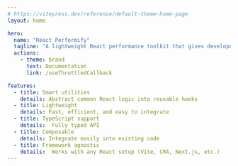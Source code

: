 ```yaml
---
# https://vitepress.dev/reference/default-theme-home-page
layout: home

hero:
  name: "React Performify"
  tagline: "A lightweight React performance toolkit that gives developers easy-to-use hooks and utilities to measure, optimize, and visualize component performance. Its goal is to make performance management as easy as state management — all using clean, composable hooks."
  actions:
    - theme: brand
      text: Documentation
      link: /useThrottledCallback

features:
  - title: Smart utilities
    details: Abstract common React logic into reusable hooks
  - title: Lightweight
    details: Fast, efficient, and easy to integrate
  - title: TypeScript support 
    details:  Fully typed API
  - title: Composable
    details: Integrate easily into existing code
  - title: Framework agnostic 
    details:  Works with any React setup (Vite, CRA, Next.js, etc.)
---
```


